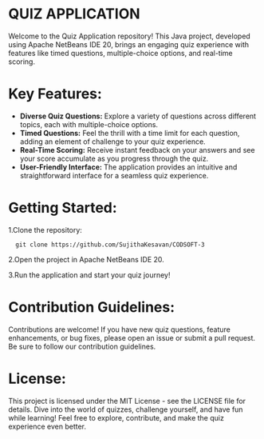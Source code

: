 # QUIZ APPLICATION
  Welcome to the Quiz Application repository! This Java project, developed using Apache NetBeans IDE 20, brings an engaging quiz experience with features like timed questions, multiple-choice options, and real-time scoring.
  
# Key Features:

  * **Diverse Quiz Questions:** Explore a variety of questions across different topics, each with multiple-choice options.
  * **Timed Questions:** Feel the thrill with a time limit for each question, adding an element of challenge to your quiz experience.
  * **Real-Time Scoring:** Receive instant feedback on your answers and see your score accumulate as you progress through the quiz.
  * **User-Friendly Interface:** The application provides an intuitive and straightforward interface for a seamless quiz experience.
    
# Getting Started:

  1.Clone the repository:

      git clone https://github.com/SujithaKesavan/CODSOFT-3
      
  2.Open the project in Apache NetBeans IDE 20.

  3.Run the application and start your quiz journey!

# Contribution Guidelines:
  Contributions are welcome! If you have new quiz questions, feature enhancements, or bug fixes, please open an issue or submit a pull request. Be sure to follow our contribution guidelines.

# License:
  This project is licensed under the MIT License - see the LICENSE file for details.
  Dive into the world of quizzes, challenge yourself, and have fun while learning! Feel free to explore, contribute, and make the quiz experience even better.
